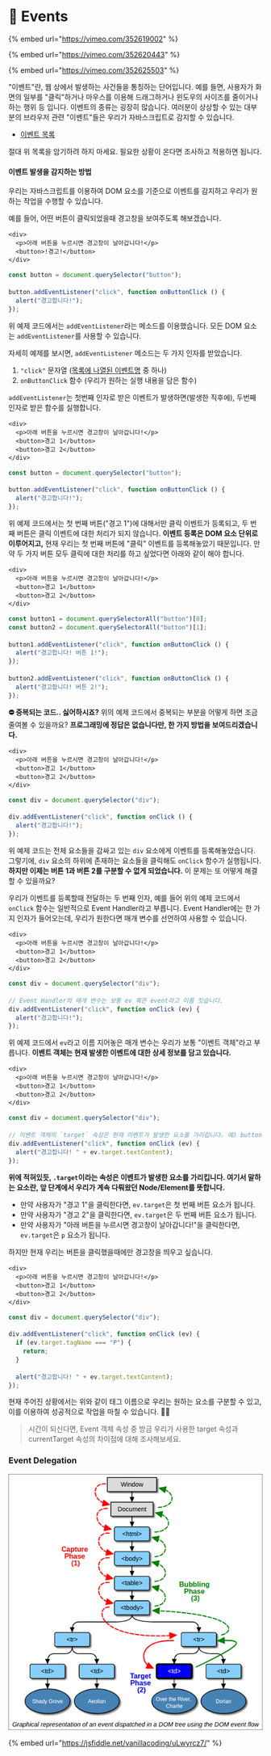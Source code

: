 # 📗  Events



{% embed url="https://vimeo.com/352619002" %}

{% embed url="https://vimeo.com/352620443" %}

{% embed url="https://vimeo.com/352625503" %}

"이벤트"란, 웹 상에서 발생하는 사건들을 통칭하는 단어입니다. 예를 들면, 사용자가 화면의 일부를 "클릭"하거나 마우스를 이용해 드래그하거나 윈도우의 사이즈를 줄이거나 하는 행위 등 입니다. 이벤트의 종류는 굉장히 많습니다. 여러분이 상상할 수 있는 대부분의 브라우저 관련 "이벤트"들은 우리가 자바스크립트로 감지할 수 있습니다.

* [이벤트 목록](https://developer.mozilla.org/ko/docs/Web/Events)

절대 위 목록을 암기하려 하지 마세요. 필요한 상황이 온다면 조사하고 적용하면 됩니다.

#### 이벤트 발생을 감지하는 방법

우리는 자바스크립트를 이용하여 DOM 요소를 기준으로 이벤트를 감지하고 우리가 원하는 작업을 수행할 수 있습니다.

예를 들어, 어떤 버튼이 클릭되었을때 경고창을 보여주도록 해보겠습니다.

```markup
<div>
  <p>아래 버튼을 누르시면 경고창이 날아갑니다!</p>
  <button>!경고!</button>
</div>
```

```javascript
const button = document.querySelector("button");

button.addEventListener("click", function onButtonClick () {
  alert("경고합니다!");
});
```

위 예제 코드에서는 `addEventListener`라는 메소드를 이용했습니다. 모든 DOM 요소는 `addEventListener`를 사용할 수 있습니다.

자세히 예제를 보시면, `addEventListener` 메소드는 두 가지 인자를 받았습니다.

1. `"click"` 문자열 ([목록에 나열된 이벤트명](https://developer.mozilla.org/ko/docs/Web/Events) 중 하나)
2. `onButtonClick` 함수 (우리가 원하는 실행 내용을 담은 함수)

`addEventListener`는 첫번째 인자로 받은 이벤트가 발생하면(발생한 직후에), 두번째 인자로 받은 함수를 실행합니다.

```markup
<div>
  <p>아래 버튼을 누르시면 경고창이 날아갑니다!</p>
  <button>경고 1</button>
  <button>경고 2</button>
</div>
```

```javascript
const button = document.querySelector("button");

button.addEventListener("click", function onButtonClick () {
  alert("경고합니다!");
});
```

위 예제 코드에서는 첫 번째 버튼("경고 1")에 대해서만 클릭 이벤트가 등록되고, 두 번째 버튼은 클릭 이벤트에 대한 처리가 되지 않습니다. **이벤트 등록은 DOM 요소 단위로 이루어지고,** 현재 우리는 첫 번째 버튼에 "클릭" 이벤트를 등록해놓았기 때문입니다. 만약 두 가지 버튼 모두 클릭에 대한 처리를 하고 싶었다면 아래와 같이 해야 합니다.

```markup
<div>
  <p>아래 버튼을 누르시면 경고창이 날아갑니다!</p>
  <button>경고 1</button>
  <button>경고 2</button>
</div>
```

```javascript
const button1 = document.querySelectorAll("button")[0];
const button2 = document.querySelectorAll("button")[1];

button1.addEventListener("click", function onButtonClick () {
  alert("경고합니다! 버튼 1!");
});

button2.addEventListener("click", function onButtonClick () {
  alert("경고합니다! 버튼 2!");
});
```

**⛔️ 중복되는 코드.. 싫어하시죠?** 위의 예제 코드에서 중복되는 부분을 어떻게 하면 조금 줄여볼 수 있을까요? **프로그래밍에 정답은 없습니다만, 한 가지 방법을 보여드리겠습니다.**

```markup
<div>
  <p>아래 버튼을 누르시면 경고창이 날아갑니다!</p>
  <button>경고 1</button>
  <button>경고 2</button>
</div>
```

```javascript
const div = document.querySelector("div");

div.addEventListener("click", function onClick () {
  alert("경고합니다!");
});
```

위 예제 코드는 전체 요소들을 감싸고 있는 `div` 요소에게 이벤트를 등록해놓았습니다. 그렇기에, `div` 요소의 하위에 존재하는 요소들을 클릭해도 `onClick` 함수가 실행됩니다. **하지만 이제는 버튼 1과 버튼 2를 구분할 수 없게 되었습니다.** 이 문제는 또 어떻게 해결할 수 있을까요?

우리가 이벤트를 등록할때 전달하는 두 번째 인자, 예를 들어 위의 예제 코드에서 `onClick` 함수는 일반적으로 Event Handler라고 부릅니다. Event Handler에는 한 가지 인자가 들어오는데, 우리가 원한다면 매개 변수를 선언하여 사용할 수 있습니다.

```markup
<div>
  <p>아래 버튼을 누르시면 경고창이 날아갑니다!</p>
  <button>경고 1</button>
  <button>경고 2</button>
</div>
```

```javascript
const div = document.querySelector("div");

// Event Handler의 매개 변수는 보통 ev 혹은 event라고 이름 짓습니다.
div.addEventListener("click", function onClick (ev) {
  alert("경고합니다!");
});
```

위 예제 코드에서 `ev`라고 이름 지어놓은 매개 변수는 우리가 보통 "이벤트 객체"라고 부릅니다. **이벤트 객체는 현재 발생한 이벤트에 대한 상세 정보를 담고 있습니다.**

```markup
<div>
  <p>아래 버튼을 누르시면 경고창이 날아갑니다!</p>
  <button>경고 1</button>
  <button>경고 2</button>
</div>
```

```javascript
const div = document.querySelector("div");

// 이벤트 객체의 `target` 속성은 현재 이벤트가 발생한 요소를 가리킵니다. 예) button 요소
div.addEventListener("click", function onClick (ev) {
  alert("경고합니다! " + ev.target.textContent);
});
```

**위에 적혀있듯, `.target`이라는 속성은 이벤트가 발생한 요소를 가리킵니다. 여기서 말하는 요소란, 앞 단계에서 우리가 계속 다뤄왔던 Node/Element를 뜻합니다.**

* 만약 사용자가 "경고 1"을 클릭한다면, `ev.target`은 첫 번째 버튼 요소가 됩니다.
* 만약 사용자가 "경고 2"을 클릭한다면, `ev.target`은 두 번째 버튼 요소가 됩니다.
* 만약 사용자가 "아래 버튼을 누르시면 경고창이 날아갑니다!"을 클릭한다면, `ev.target`은 `p` 요소가 됩니다.

하지만 현재 우리는 버튼을 클릭했을때에만 경고창을 띄우고 싶습니다.

```markup
<div>
  <p>아래 버튼을 누르시면 경고창이 날아갑니다!</p>
  <button>경고 1</button>
  <button>경고 2</button>
</div>
```

```javascript
const div = document.querySelector("div");

div.addEventListener("click", function onClick (ev) {
  if (ev.target.tagName === "P") {
    return;
  }

  alert("경고합니다! " + ev.target.textContent);
});
```

현재 주어진 상황에서는 위와 같이 태그 이름으로 우리는 원하는 요소를 구분할 수 있고, 이를 이용하여 성공적으로 작업을 마칠 수 있습니다. 👏🏻

> 시간이 되신다면, Event 객체 속성 중 방금 우리가 사용한 target 속성과 currentTarget 속성의 차이점에 대해 조사해보세요.

### Event Delegation



![Event Delegation](../../.gitbook/assets/2-5.png)

{% embed url="https://jsfiddle.net/vanillacoding/uLwyrcz7/" %}

